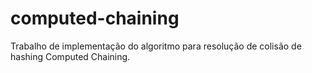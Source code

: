 # computed-chaining
Trabalho de implementação do algoritmo para resolução de colisão de hashing Computed Chaining.
